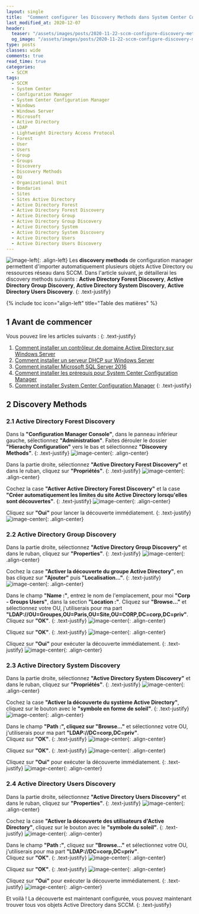 ```yaml
---
layout: single
title:  "Comment configurer les Discovery Methods dans System Center Configuration Manager"
last_modified_at: 2020-12-07
header:
  teaser: "/assets/images/posts/2020-11-22-sccm-configure-discovery-methods/logo-sccm-444x240.png"
  og_image: "/assets/images/posts/2020-11-22-sccm-configure-discovery-methods/logo-sccm-444x240.png"
type: posts
classes: wide
comments: true
read_time: true
categories:
  - SCCM
tags:
  - SCCM
  - System Center
  - Configuration Manager
  - System Center Configuration Manager
  - Windows
  - Windows Server
  - Microsoft
  - Active Directory
  - LDAP
  - Lightweight Directory Access Protocol
  - Forest
  - User
  - Users
  - Group
  - Groups
  - Discovery
  - Discovery Methods
  - OU
  - Organizational Unit
  - Bondaries
  - Sites
  - Sites Active Directory
  - Active Directory Forest
  - Active Directory Forest Discovery
  - Active Directory Group
  - Active Directory Group Discovery
  - Active Directory System
  - Active Directory System Discovery
  - Active Directory Users
  - Active Directory Users Discovery
---
```


![image-left](/assets/images/posts/2020-11-22-sccm-configure-discovery-methods/logo-sccm-222x150.png){: .align-left}
Les **discovery methods** de configuration manager permettent d'importer automatiquement plusieurs objets Active Directory ou ressources réseau dans SCCM. Dans l'article suivant, je détaillerai les discovery methods suivants : **Active Directory Forest Discovery**, **Active Directory Group Discovery**, **Active Directory System Discovery**, **Active Directory Users Discovery**.
{: .text-justify}

{% include toc icon="align-left" title="Table des matières" %}


## 1 Avant de commencer

Vous pouvez lire les articles suivants :
{: .text-justify}
1. [Comment installer un contrôleur de domaine Active Directory sur Windows Server](/active%20directory/install-active-directory)
2. [Comment installer un serveur DHCP sur Windows Server](/dhcp/install-dhcp-server/)
3. [Comment installer Microsoft SQL Server 2016](/sql/install-sql-server-2016/)
4. [Comment installer les prérequis pour System Center Configuration Manager](/sccm/sccm-install-prerequisites/)
5. [Comment installer System Center Configuration Manager](/sccm/sccm-install/)
{: .text-justify}


## 2 Discovery Methods

### 2.1 Active Directory Forest Discovery

Dans la **"Configuration Manager Console"**, dans le panneau inférieur gauche, sélectionnez **"Administration"**. Faites dérouler le dossier **"Hierachy Configuration"** vers le bas et sélectionnez **"Discovery Methods"**.
{: .text-justify}
![image-center](/assets/images/posts/2020-11-22-sccm-configure-discovery-methods/2020-06-06-20_37_18-mRemoteNG---confCons.xml---CORPWSCM1.png){: .align-center}

Dans la partie droite, sélectionnez **"Active Directory Forest Discovery"** et dans le ruban, cliquez sur **"Propriétés"**.
{: .text-justify}
![image-center](/assets/images/posts/2020-11-22-sccm-configure-discovery-methods/2020-06-06-20_37_19-mRemoteNG---confCons.xml---CORPWSCM1.png){: .align-center}

Cochez la case **"Activer Active Directory Forest Discovery"** et la case **"Créer automatiquement les limites du site Active Directory lorsqu'elles sont découvertes"**.
{: .text-justify}
![image-center](/assets/images/posts/2020-11-22-sccm-configure-discovery-methods/2020-06-06-20_37_20-mRemoteNG---confCons.xml---CORPWSCM1.png){: .align-center}

Cliquez sur **"Oui"** pour lancer la découverte immédiatement.
{: .text-justify}
![image-center](/assets/images/posts/2020-11-22-sccm-configure-discovery-methods/2020-06-06-20_37_21-mRemoteNG---confCons.xml---CORPWSCM1.png){: .align-center}


### 2.2 Active Directory Group Discovery

Dans la partie droite, sélectionnez **"Active Directory Group Discovery"** et dans le ruban, cliquez sur **"Properties"**.
{: .text-justify}
![image-center](/assets/images/posts/2020-11-22-sccm-configure-discovery-methods/2020-06-06-20_37_22-mRemoteNG---confCons.xml---CORPWSCM1.png){: .align-center}

Cochez la case **"Activer la découverte du groupe Active Directory"**, en bas cliquez sur **"Ajouter"** puis **"Localisation..."**.
{: .text-justify}
![image-center](/assets/images/posts/2020-11-22-sccm-configure-discovery-methods/2020-06-06-20_37_23-mRemoteNG---confCons.xml---CORPWSCM1.png){: .align-center}

Dans le champ **"Name :"**, entrez le nom de l'emplacement, pour moi **"Corp - Groups Users"**, dans la section **"Location :"**. Cliquez sur **"Browse..."** et sélectionnez votre OU, j'utiliserais pour ma part **"LDAP://OU=Groupes,OU=Paris,OU=Site,OU=CORP,DC=corp,DC=priv"**.<br/>
Cliquez sur **"OK"**.
{: .text-justify}
![image-center](/assets/images/posts/2020-11-22-sccm-configure-discovery-methods/2020-06-06-20_37_24-mRemoteNG---confCons.xml---CORPWSCM1.png){: .align-center}

Cliquez sur **"OK"**.
{: .text-justify}
![image-center](/assets/images/posts/2020-11-22-sccm-configure-discovery-methods/2020-06-06-20_37_25-mRemoteNG---confCons.xml---CORPWSCM1.png){: .align-center}

Cliquez sur **"Oui"** pour exécuter la découverte immédiatement.
{: .text-justify}
![image-center](/assets/images/posts/2020-11-22-sccm-configure-discovery-methods/2020-06-06-20_37_26-mRemoteNG---confCons.xml---CORPWSCM1.png){: .align-center}


### 2.3 Active Directory System Discovery

Dans la partie droite, sélectionnez **"Active Directory System Discovery"** et dans le ruban, cliquez sur **"Propriétés"**.
{: .text-justify}
![image-center](/assets/images/posts/2020-11-22-sccm-configure-discovery-methods/2020-06-06-20_37_27-mRemoteNG---confCons.xml---CORPWSCM1.png){: .align-center}


Cochez la case **"Activer la découverte du système Active Directory"**, cliquez sur le bouton avec le **"symbole en forme de soleil"**.
{: .text-justify}
![image-center](/assets/images/posts/2020-11-22-sccm-configure-discovery-methods/2020-06-06-20_37_28-mRemoteNG---confCons.xml---CORPWSCM1.png){: .align-center}

Dans le champ **"Path :", cliquez sur "Browse..."** et sélectionnez votre OU, j'utiliserais pour ma part **"LDAP://DC=corp,DC=priv"**.<br/>
Cliquez sur **"OK"**.
{: .text-justify}
![image-center](/assets/images/posts/2020-11-22-sccm-configure-discovery-methods/2020-06-06-20_37_29-mRemoteNG---confCons.xml---CORPWSCM1.png){: .align-center}

Cliquez sur **"OK"**.
{: .text-justify}
![image-center](/assets/images/posts/2020-11-22-sccm-configure-discovery-methods/2020-06-06-20_37_30-mRemoteNG---confCons.xml---CORPWSCM1.png){: .align-center}

Cliquez sur **"Oui"** pour exécuter la découverte immédiatement.
{: .text-justify}
![image-center](/assets/images/posts/2020-11-22-sccm-configure-discovery-methods/2020-06-06-20_37_26-mRemoteNG---confCons.xml---CORPWSCM1.png){: .align-center}


### 2.4 Active Directory Users Discovery

Dans la partie droite, sélectionnez **"Active Directory Users Discovery"** et dans le ruban, cliquez sur **"Properties"**.
{: .text-justify}
![image-center](/assets/images/posts/2020-11-22-sccm-configure-discovery-methods/2020-06-06-20_37_31-mRemoteNG---confCons.xml---CORPWSCM1.png){: .align-center}

Cochez la case **"Activer la découverte des utilisateurs d'Active Directory"**, cliquez sur le bouton avec le **"symbole du soleil"**.
{: .text-justify}
![image-center](/assets/images/posts/2020-11-22-sccm-configure-discovery-methods/2020-06-06-20_37_32-mRemoteNG---confCons.xml---CORPWSCM1.png){: .align-center}

Dans le champ **"Path :"**, cliquez sur **"Browse..."** et sélectionnez votre OU, j'utiliserais pour ma part **"LDAP://DC=corp,DC=priv"**.<br/>
Cliquez sur **"OK"**.
{: .text-justify}
![image-center](/assets/images/posts/2020-11-22-sccm-configure-discovery-methods/2020-06-06-20_37_33-mRemoteNG---confCons.xml---CORPWSCM1.png){: .align-center}

Cliquez sur **"OK"**.
{: .text-justify}
![image-center](/assets/images/posts/2020-11-22-sccm-configure-discovery-methods/2020-06-06-20_37_34-mRemoteNG---confCons.xml---CORPWSCM1.png){: .align-center}

Cliquez sur **"Oui"** pour exécuter la découverte immédiatement.
{: .text-justify}
![image-center](/assets/images/posts/2020-11-22-sccm-configure-discovery-methods/2020-06-06-20_37_26-mRemoteNG---confCons.xml---CORPWSCM1.png){: .align-center}

Et voilà ! La découverte est maintenant configurée, vous pouvez maintenant trouver tous vos objets Active Directory dans SCCM.
{: .text-justify}